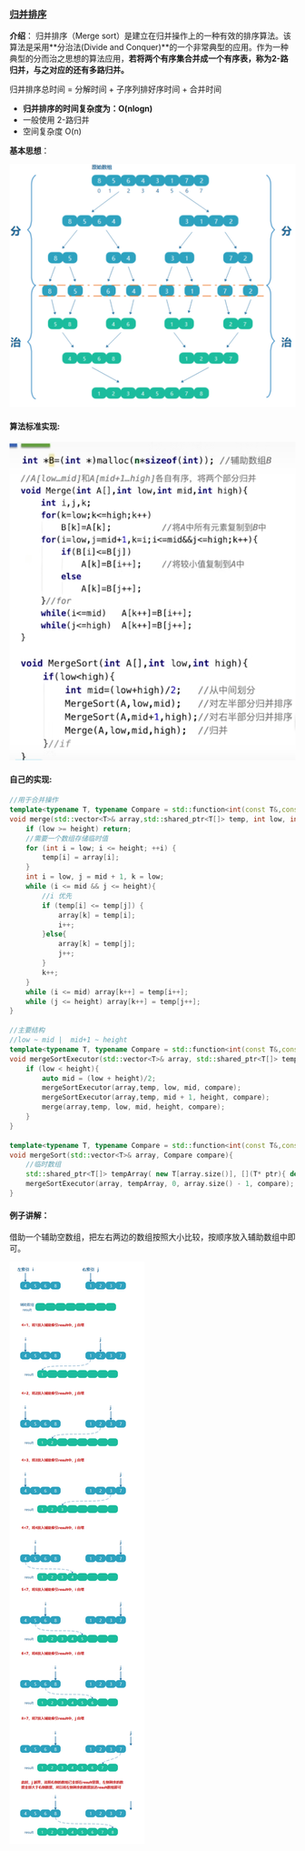 ### [归并排序](#)

**介绍**：  归并排序（Merge sort）是建立在归并操作上的一种有效的排序算法。该算法是采用**分治法(Divide and Conquer)**的一个非常典型的应用。作为一种典型的分而治之思想的算法应用，**若将两个有序集合并成一个有序表，称为2-路归并，与之对应的还有多路归并。**



归并排序总时间 = 分解时间 + 子序列排好序时间 + 合并时间

* **归并排序的时间复杂度为：O(nlogn)**
* 一般使用 2-路归并
* 空间复杂度 O(n)



**基本思想**：

<img src="./assets/image-20230611151819518.png" alt="image-20230611100215603" width="620px" />

#### 算法标准实现:

<img src="./assets/image-20230611161101481.png" alt="image-20230611161101481" width="620px" />

#### 自己的实现:

```cpp
//用于合并操作
template<typename T, typename Compare = std::function<int(const T&,const T&)>  >
void merge(std::vector<T>& array,std::shared_ptr<T[]> temp, int low, int mid, int height ,Compare compare){
    if (low >= height) return;
    //需要一个数组存储临时值
    for (int i = low; i <= height; ++i) {
        temp[i] = array[i];
    }
    int i = low, j = mid + 1, k = low;
    while (i <= mid && j <= height){
        //i 优先
        if (temp[i] <= temp[j]) {
            array[k] = temp[i];
            i++;
        }else{
            array[k] = temp[j];
            j++;
        }
        k++;
    }
    while (i <= mid) array[k++] = temp[i++];
    while (j <= height) array[k++] = temp[j++];
}

//主要结构
//low ~ mid |  mid+1 ~ height
template<typename T, typename Compare = std::function<int(const T&,const T&)>  >
void mergeSortExecutor(std::vector<T>& array, std::shared_ptr<T[]> temp, size_t low, size_t height, Compare compare){
    if (low < height){
        auto mid = (low + height)/2;
        mergeSortExecutor(array,temp, low, mid, compare);
        mergeSortExecutor(array,temp, mid + 1, height, compare);
        merge(array,temp, low, mid, height, compare);
    }
}

template<typename T, typename Compare = std::function<int(const T&,const T&)>  >
void mergeSort(std::vector<T>& array, Compare compare){
    //临时数组
    std::shared_ptr<T[]> tempArray( new T[array.size()], [](T* ptr){ delete [] ptr; });
    mergeSortExecutor(array, tempArray, 0, array.size() - 1, compare);
}
```



#### 例子讲解：

借助一个辅助空数组，把左右两边的数组按照大小比较，按顺序放入辅助数组中即可。

![img](./assets/1e2b52a5c01f815d9771485b82367474.png)